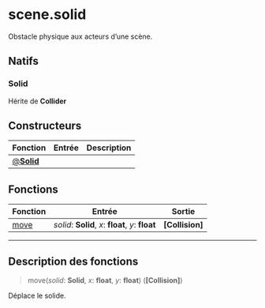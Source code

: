 # scene.solid

Obstacle physique aux acteurs d’une scène.
## Natifs
### Solid
Hérite de **Collider**
## Constructeurs
|Fonction|Entrée|Description|
|-|-|-|
|[@**Solid**](#ctor_0)|||
## Fonctions
|Fonction|Entrée|Sortie|
|-|-|-|
|[move](#func_0)|*solid*: **Solid**, *x*: **float**, *y*: **float**|**[Collision]**|


***
## Description des fonctions

<a id="func_0"></a>
> move(*solid*: **Solid**, *x*: **float**, *y*: **float**) (**[Collision]**)

Déplace le solide.

